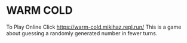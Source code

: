 # WARM COLD
To Play Online Click
https://warm-cold.mikihaz.repl.run/
This is a game about guessing a randomly generated number in fewer turns.
